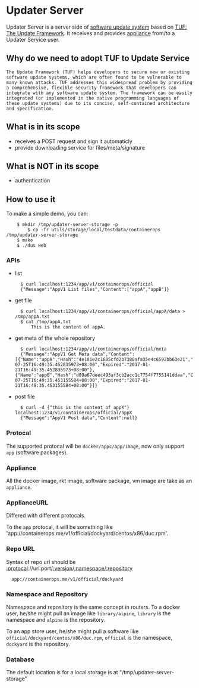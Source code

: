 # Updater Server

Updater Server is a server side of [software update system](https://github.com/theupdateframework/tuf/#what-is-a-software-update-system)
based on [TUF: The Update Framework](https://www.theupdateframework.com). It receives and provides [appliance](#appliance) from/to a Updater Service user.

## Why do we need to adopt TUF to Update Service
```
The Update Framework (TUF) helps developers to secure new or existing software update systems, which are often found to be vulnerable to many known attacks. TUF addresses this widespread problem by providing a comprehensive, flexible security framework that developers can integrate with any software update system. The framework can be easily integrated (or implemented in the native programming languages of these update systems) due to its concise, self-contained architecture and specification.
```

## What is in its scope
- receives a POST request and sign it automaticly
- provide downloading service for files/meta/signature

## What is NOT in its scope
- authentication

## How to use it
To make a simple demo, you can:
```
	$ mkdir /tmp/updater-server-storage -p
        $ cp -fr utils/storage/local/testdata/containerops /tmp/updater-server-storage
	$ make
	$ ./dus web
```

### APIs
- list

  ```
	$ curl localhost:1234/app/v1/containerops/official
	{"Message":"AppV1 List files","Content":["appA","appB"]}
  ```

- get file

  ```
	$ curl localhost:1234/app/v1/containerops/official/appA/data > /tmp/appA.txt
	$ cat /tmp/appA.txt
        This is the content of appA.
  ```

- get meta of the whole repository

  ```
	$ curl localhost:1234/app/v1/containerops/official/meta
	{"Message":"AppV1 Get Meta data","Content":[{"Name":"appA","Hash":"4e181e2c1605cfd2b7380afa35e4c6592bb63e21","Created":"2016-07-25T16:49:35.452835973+08:00","Expired":"2017-01-21T16:49:35.452835973+08:00"},{"Name":"appB","Hash":"d89a67deec493af3cb2acc1c7754f7755141ddaa","Created":"2016-07-25T16:49:35.453155584+08:00","Expired":"2017-01-21T16:49:35.453155584+08:00"}]}
  ```

- post file

  ```
	$ curl -d {"this is the content of appX"} localhost:1234/v1/containerops/official/appX
	{"Message":"AppV1 Post data","Content":null}
  ```

### Protocal
  The supported protocal will be `docker/appc/app/image`, now only support `app` (software packages).

### Appliance
  All the docker image, rkt image, software package, vm image are take as an `appliance`.

### ApplianceURL
  Differed with different protocals.
  
  To the `app` protocal, it will be something like 'app://containerops.me/v1/official/dockyard/centos/x86/duc.rpm'.

### Repo URL
  Syntax of repo url should be [:protocal](#protocal)://url:port/[:version](#version)/[:namespace/:repository](#namespace-and-repository)
  ```
	app://containerops.me/v1/official/dockyard

  ```

### Namespace and Repository
Namespace and repository is the same concept in routers.
To a docker user, he/she might pull an image like `library/alpine`,
`library` is the namespace and `alpine` is the repository.

To an app store user, he/she might pull a software like `official/dockyard/centos/x86/duc.rpm`,
`official` is the namespace, `dockyard` is the repository.

### Database
The default location is for a local storage is at "/tmp/updater-server-storage"
